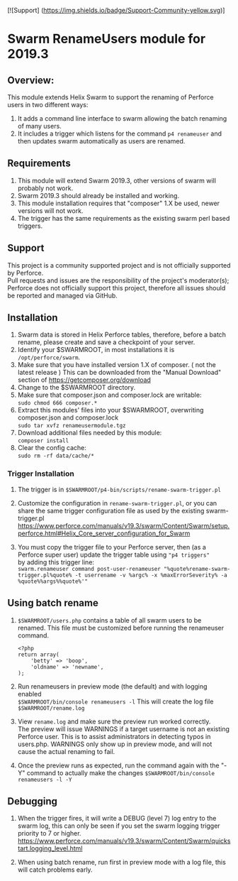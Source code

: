 [![Support] (https://img.shields.io/badge/Support-Community-yellow.svg)]
# Swarm RenameUsers module for 2019.3

## Overview:  
This module extends Helix Swarm to support the renaming of Perforce users in two different ways:
1. It adds a command line interface to swarm allowing the batch renaming of many users.
2. It includes a trigger which listens for the command `p4 renameuser` and then updates swarm automatically as users are renamed.

## Requirements

1. This module will extend Swarm 2019.3, other versions of swarm will probably not work.  
2. Swarm 2019.3 should already be installed and working.
2. This module installation requires that "composer" 1.X be used, newer versions will not work.
3. The trigger has the same requirements as the existing swarm perl based triggers.

## Support

This project is a community supported project and is not officially supported by Perforce.  
Pull requests and issues are the responsibility of the project's moderator(s);  
Perforce does not officially support this project, therefore all issues should be reported and managed via GitHub. 

## Installation

1. Swarm data is stored in Helix Perforce tables, 
therefore, before a batch rename, please create and save a checkpoint of your server.
2. Identify your $SWARMROOT, in most installations it is `/opt/perforce/swarm`.
3. Make sure that you have installed version 1.X of composer. ( not the latest release ) 
   This can be downloaded from the "Manual Download" section of https://getcomposer.org/download
4. Change to the $SWARMROOT directory.   
5. Make sure that composer.json and composer.lock are writable:     
   `sudo chmod 666 composer.*`    
6. Extract this modules' files into your $SWARMROOT, overwriting composer.json and composer.lock   
   `sudo tar xvfz renameusermodule.tgz`
7. Download additional files needed by this module:   
   `composer install`
8. Clear the config cache:  
   `sudo rm -rf data/cache/*`
   
### Trigger Installation

1. The trigger is in `$SWARMROOT/p4-bin/scripts/rename-swarm-trigger.pl`
2. Customize the configuration in `rename-swarm-trigger.pl`, or you can share the same trigger configuration file as used by the existing swarm-trigger.pl
<https://www.perforce.com/manuals/v19.3/swarm/Content/Swarm/setup.perforce.html#Helix_Core_server_configuration_for_Swarm>

3. You must copy the trigger file to your Perforce server, then (as a Perforce super user) update the trigger table using `"p4 triggers"`  
by adding this trigger line:  
   	`swarm.renameuser command post-user-renameuser "%quote%rename-swarm-trigger.pl%quote% -t userrename -v %argc% -x %maxErrorSeverity% -a %quote%%args%%quote%'"`

## Using batch rename

1. `$SWARMROOT/users.php` contains a table of all swarm users to be renamed.
This file must be customized before running the renameuser command.
       
       <?php
       return array(
           'betty' => 'boop',
           'oldname' => 'newname',
       ); 
2. Run renameusers in preview mode (the default) and with logging enabled    
   `$SWARMROOT/bin/console renameusers -l`
    This will create the log file `$SWARMROOT/rename.log`
3. View `rename.log` and  make sure the preview run worked correctly.  
The preview will issue WARNINGS if a target username is not an existing Perforce user.
This is to assist administrators in detecting typos in users.php.
 WARNINGS only show up in preview mode, and will not cause the actual renaming to fail.
4. Once the preview runs as expected, run the command again with the "-Y" command to actually make the changes
      `$SWARMROOT/bin/console renameusers -l -Y`
      
## Debugging
1. When the trigger fires, it will write a DEBUG (level 7) log entry to the swarm log, 
   this can only be seen if you set the swarm logging trigger priority to 7 or higher.
   <https://www.perforce.com/manuals/v19.3/swarm/Content/Swarm/quickstart.logging_level.html>
   
2. When using batch rename, run first in preview mode with a log file, this will catch problems early.



   

